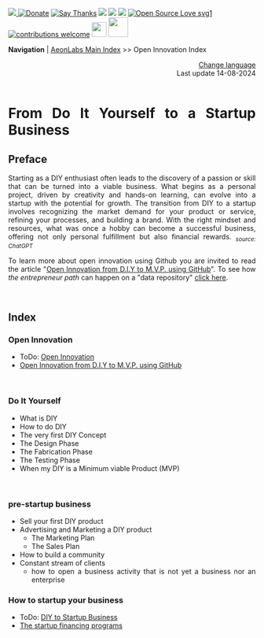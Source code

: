 

[![](https://dcbadge.vercel.app/api/server/hw3j3RwfJf) ](https://discord.gg/hw3j3RwfJf)
 [![Donate](https://img.shields.io/badge/donate-$-brown.svg?style=for-the-badge)](http://paypal.me/mtpsilva)
 [![Say Thanks](https://img.shields.io/badge/Say%20Thanks-!-yellow.svg?style=for-the-badge)](https://saythanks.io/to/mtpsilva)
![](https://img.shields.io/github/last-commit/aeonSolutions/aeonSolutions?style=for-the-badge)
<img src="https://us-central1-trackgit-analytics.cloudfunctions.net/token/ping/lztozx5fhr486ojv78ol" />
![](https://views.whatilearened.today/views/github/aeonSolutions/aeonSolutions.svg)
[![Open Source Love svg1](https://badges.frapsoft.com/os/v1/open-source.svg?v=103)](#)
[![contributions welcome](https://img.shields.io/badge/contributions-welcome-brightgreen.svg?style=flat&label=Contributions&colorA=red&colorB=black	)](#)
[<img src="https://cdn.buymeacoffee.com/buttons/v2/default-yellow.png" data-canonical-src="https://cdn.buymeacoffee.com/buttons/v2/default-yellow.png" height="30" />](https://www.buymeacoffee.com/migueltomas)
<a href="https://github.com/sponsors/aeonSolutions">
  <img height="40" src="https://github.com/aeonSolutions/PCB-Prototyping-Catalogue/blob/main/media/become_a_github_sponsor.png">
</a>


**Navigation** | [AeonLabs Main Index](https://github.com/aeonSolutions/aeonSolutions/blob/main/aeonSolutions-Main-Index.md)  >>  Open Innovation Index

<div align="right">
 <a href="https://github-com.translate.goog/aeonSolutions/aeonSolutions/blob/main/open-innovation-book-index.md?_x_tr_sl=en&_x_tr_tl=nl&_x_tr_hl=en&_x_tr_pto=wapp">Change language</a> <br>
Last update 14-08-2024
</div>

<br>

<div align="justify">
  
# From Do It Yourself to a Startup Business

## Preface
Starting as a DIY enthusiast often leads to the discovery of a passion or skill that can be turned into a viable business. What begins as a personal project, driven by creativity and hands-on learning, can evolve into a startup with the potential for growth. The transition from DIY to a startup involves recognizing the market demand for your product or service, refining your processes, and building a brand. With the right mindset and resources, what was once a hobby can become a successful business, offering not only personal fulfillment but also financial rewards. <sub> *source: ChatGPT* </sub>

To learn more about open innovation using Github you are invited to read the article "[Open Innovation from D.I.Y to M.V.P. using GitHub](https://www.linkedin.com/pulse/open-innovation-from-diy-mvp-using-github-miguel-silva-asoaf/?trackingId=2J7XZsGWQkqOWCAluFR8dg%3D%3D)". To see how  *the entrepreneur path* can happen on a "data repository" [click here](https://github.com/aeonSolutions/AeonLabs-AI-Volvo-MKII-Open-Hardware/wiki).

<br>

## Index
### Open Innovation
- ToDo: [Open Innovation](https://github.com/aeonSolutions/aeonSolutions/blob/main/open-innovation.md)
- [Open Innovation from D.I.Y to M.V.P. using GitHub](https://www.linkedin.com/pulse/open-innovation-from-diy-mvp-using-github-miguel-silva-asoaf/?trackingId=2J7XZsGWQkqOWCAluFR8dg%3D%3D)

<br>

### Do It Yourself 
- What is DIY
- How to do DIY
- The very first DIY Concept 
- The Design Phase
- The Fabrication Phase
- The Testing Phase
- When my DIY is a Minimum viable Product (MVP)
     
<br>

### pre-startup business
- Sell your first DIY product
- Advertising and Marketing a DIY product 
  - The Marketing Plan
  - The Sales Plan 
- How to build a community
- Constant stream of clients
  - how to open a business activity that is not yet a business nor an enterprise  
 
### How to startup your business
 - ToDo: [DIY to Startup Business](https://github.com/aeonSolutions/aeonSolutions/blob/main/DIY-to-Startup-Business.md)
 - [The startup financing programs]()

</div>
